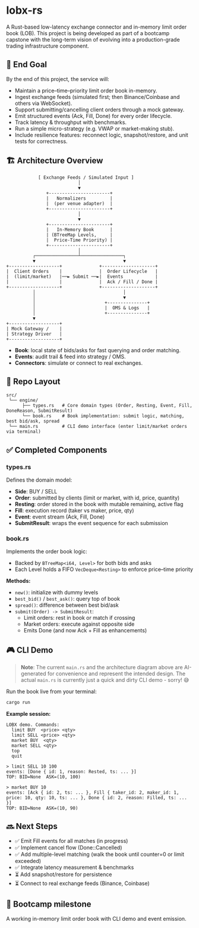 # lobx-rs

A Rust-based low-latency exchange connector and in-memory limit order book (LOB).
This project is being developed as part of a bootcamp capstone with the long-term vision of evolving into a production-grade trading infrastructure component.

## 🚀 End Goal

By the end of this project, the service will:

- Maintain a price–time–priority limit order book in-memory.
- Ingest exchange feeds (simulated first; then Binance/Coinbase and others via WebSocket).
- Support submitting/cancelling client orders through a mock gateway.
- Emit structured events (Ack, Fill, Done) for every order lifecycle.
- Track latency & throughput with benchmarks.
- Run a simple micro-strategy (e.g. VWAP or market-making stub).
- Include resilience features: reconnect logic, snapshot/restore, and unit tests for correctness.

## 🏗️ Architecture Overview

```
            [ Exchange Feeds / Simulated Input ]
                           │
                           ▼
               +-----------------------+
               |   Normalizers         |
               |  (per venue adapter)  |
               +-----------------------+
                           │
                           ▼
               +-----------------------+
               |   In-Memory Book      |
               | (BTreeMap Levels,     |
               |  Price-Time Priority) |
               +-----------------------+
                           │
          ┌────────────────┴────────────────┐
          ▼                                 ▼
+-------------------+              +--------------------+
|  Client Orders    |              |  Order Lifecycle   |
|  (limit/market)   |──► Submit ──►|  Events            |
|                   |              |  Ack / Fill / Done |
+-------------------+              +--------------------+
          │                                 │
          │                                 ▼
          │                          +---------------+
          │                          |  OMS & Logs   |
          │                          +---------------+
          ▼
+-------------------+
| Mock Gateway /    |
| Strategy Driver   |
+-------------------+
```

- **Book**: local state of bids/asks for fast querying and order matching.
- **Events**: audit trail & feed into strategy / OMS.
- **Connectors**: simulate or connect to real exchanges.

## 📂 Repo Layout

```
src/
 └── engine/
      ├── types.rs   # Core domain types (Order, Resting, Event, Fill, DoneReason, SubmitResult)
      └── book.rs    # Book implementation: submit logic, matching, best bid/ask, spread
 └── main.rs         # CLI demo interface (enter limit/market orders via terminal)
```

## ✅ Completed Components

### types.rs

Defines the domain model:

- **Side**: BUY / SELL
- **Order**: submitted by clients (limit or market, with id, price, quantity)
- **Resting**: order stored in the book with mutable remaining, active flag
- **Fill**: execution record (taker vs maker, price, qty)
- **Event**: event stream (Ack, Fill, Done)
- **SubmitResult**: wraps the event sequence for each submission

### book.rs

Implements the order book logic:

- Backed by `BTreeMap<i64, Level>` for both bids and asks
- Each Level holds a FIFO `VecDeque<Resting>` to enforce price–time priority

**Methods:**
- `new()`: initialize with dummy levels
- `best_bid()` / `best_ask()`: query top of book
- `spread()`: difference between best bid/ask
- `submit(Order) -> SubmitResult`:
  - Limit orders: rest in book or match if crossing
  - Market orders: execute against opposite side
  - Emits Done (and now Ack + Fill as enhancements)

## 🎮 CLI Demo

> **Note**: The current `main.rs` and the architecture diagram above are AI-generated for convenience and represent the intended design. The actual `main.rs` is currently just a quick and dirty CLI demo - sorry! 😅

Run the book live from your terminal:

```bash
cargo run
```

**Example session:**

```
LOBX demo. Commands:
  limit BUY  <price> <qty>
  limit SELL <price> <qty>
  market BUY  <qty>
  market SELL <qty>
  top
  quit

> limit SELL 10 100
events: [Done { id: 1, reason: Rested, ts: ... }]
TOP: BID=None  ASK=(10, 100)

> market BUY 10
events: [Ack { id: 2, ts: ... }, Fill { taker_id: 2, maker_id: 1, price: 10, qty: 10, ts: ... }, Done { id: 2, reason: Filled, ts: ... }]
TOP: BID=None  ASK=(10, 90)
```

## 🔜 Next Steps

- ✅ Emit Fill events for all matches (in progress)
- ✅ Implement cancel flow (Done::Cancelled)
- ✅ Add multiple-level matching (walk the book until counter=0 or limit exceeded)
- ✅ Integrate latency measurement & benchmarks
- ⏳ Add snapshot/restore for persistence
- ⏳ Connect to real exchange feeds (Binance, Coinbase)

## 📌 Bootcamp milestone

A working in-memory limit order book with CLI demo and event emission.
